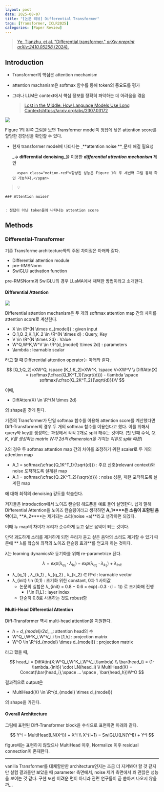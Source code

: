 ```yaml
---
layout: post
date: 2025-08-07
title: "[논문 리뷰] Differential Transformer"
tags: [Transformer, ICLR2025]
categories: [Paper Review]
---
```


> [Ye, Tianzhu, et al. "Differential transformer." ](https://arxiv.org/abs/2410.05258)[_arXiv preprint arXiv:2410.05258_](https://arxiv.org/abs/2410.05258)[ (2024).](https://arxiv.org/abs/2410.05258)



## Introduction

- Transformer의 핵심은 attention mechanism
- attention machanism은 softmax 함수를 통해 token의 중요도를 평가
- 그러나 LLM은 context에서 핵심 정보를 정확히 파악하는 데 어려움을 겪음

	> [Lost in the Middle: How Language Models Use Long Contextshttps://arxiv.org/abs/2307.03172](https://arxiv.org/abs/2307.03172)


![](https://prod-files-secure.s3.us-west-2.amazonaws.com/542b861c-36a8-4051-84e5-8804b6728dba/9083ea56-691a-4752-ae26-47f403431ac8/image.png?X-Amz-Algorithm=AWS4-HMAC-SHA256&X-Amz-Content-Sha256=UNSIGNED-PAYLOAD&X-Amz-Credential=ASIAZI2LB466ZR57PD6L%2F20250918%2Fus-west-2%2Fs3%2Faws4_request&X-Amz-Date=20250918T100124Z&X-Amz-Expires=3600&X-Amz-Security-Token=IQoJb3JpZ2luX2VjED4aCXVzLXdlc3QtMiJHMEUCIQCA3uUSAamE7s9BMhxaWBF1QEA7z%2BqEAwcXTiIuSjHIxAIgMm4QQ0LSp2DWDT7x8vpIMkLlO0Qe9G2NTjkMCfm6DlEqiAQIt%2F%2F%2F%2F%2F%2F%2F%2F%2F%2F%2FARAAGgw2Mzc0MjMxODM4MDUiDNquBbP42pfnJ5CldCrcAw4%2FLiIqMiLqVdnxSiuGrKmBt09FQ5iL1d3IQjPDsdWURldEwgfjqHfRM0d3yDr2cii%2FUnPb7o8QdJTg2CGL1JFXrsgzX8TpvZRKzHBZDCud4mGkJi3oH%2FqghjaONeqTM7f2kyWT8htUXDJreDgFx3bYefQ5sIIpqEh1CCbj8TEhgaITd7ugT3mfbDgfouS0sooUoPtkdl1Fgipxk0ini2XTmDnCGScOmNE4u%2FzhYxxvNj3exyEJRW4N5kBCVpik825k2ifYzJEqG%2Fp7h1PV42fjdgpW%2F%2FYO8ad1tMzyyhNZAp4SJmVCKeyApkYO1rEukvljL7rYeBtjjQqrJKckuz79QxYNMQv6UE4xjTGIm5oLgXQQgr9qiZoW1wX4PBEPOnpX8S5V0xtp5A%2FRc2Msb6HEGXJ6K87G1kOBHmocntMY3Lm7JiXI8CoV71MQShDtxvjttCSY%2Bybo9xq8rWGkuaZi3YZ3uP7XG6Byj9BIR7FEU6ZnRuvxJEv9ErQ9WrV5Az8H3TQ5wnXtRy3vEEIzfr03KY6h4kuf3CA8IlYaVSqlTXeh8vcGVgQTxI31wX49Jyx5EsVZxtUZ1CmzKRV75RICvEVlBvjUizBh0SZj4pxV1%2FCnsbhr6S%2FHODF%2BMOK8rsYGOqUB5C3bFGygjhjSjUQg2kKTGLLLcXe7D0dBmKHfodVdUOQhyEuyo6KlWFqF44guEdHCzLWh1aVoFQ4TuMlxC8MVOSab3WN%2FE%2FuAk%2BmbtamCOXKSPfyZ95TDWyY8BesNcUtBV%2BaxnwwnDbAcNr7vS3o7E609yFS%2F5OkfRXEK8LafCGJ8fG62wjHG5lo7ryA4uLOGwoNoI33LAyvCgfCuaIJp9s%2FgF8Vx&X-Amz-Signature=5f6a5b272d508342296c00667fdc78187c075f993ebd401481ffb6530fd11814&X-Amz-SignedHeaders=host&x-amz-checksum-mode=ENABLED&x-id=GetObject)


Figure 1의 왼쪽 그림을 보면 Transformer model이 정답에 낮은 attention score를 할당한 경향성을 확인할 수 있다.

- 현재 transformer model에 나타나는 _**attention noise **_문제 해결 필요성

	_**→ differential denoising**_을 이용한 _**differential attention mechanism**_ 제안


		<span class="notion-red">향상된 성능은 Figure 1의 두 세번째 그림 통해 확인 가능하다.</span>


> 💡 


	### Attention noise?


	: 정답이 아닌 token들에 나타나는 attention score



## Methods



### Differential-Transformer


기존 Transforme architecture와의 주된 차이점은 아래와 같다.

- Differential attention module
- pre-RMSNorm
- SwiGLU activation function

pre-RMSNorm과 SwiGLU의 경우 LLaMA에서 채택한 방법이라고 소개한다.



#### Differential Attention


![](https://prod-files-secure.s3.us-west-2.amazonaws.com/542b861c-36a8-4051-84e5-8804b6728dba/116d70b2-1963-4810-9167-f4c7d8a06e8f/image.png?X-Amz-Algorithm=AWS4-HMAC-SHA256&X-Amz-Content-Sha256=UNSIGNED-PAYLOAD&X-Amz-Credential=ASIAZI2LB466ZR57PD6L%2F20250918%2Fus-west-2%2Fs3%2Faws4_request&X-Amz-Date=20250918T100124Z&X-Amz-Expires=3600&X-Amz-Security-Token=IQoJb3JpZ2luX2VjED4aCXVzLXdlc3QtMiJHMEUCIQCA3uUSAamE7s9BMhxaWBF1QEA7z%2BqEAwcXTiIuSjHIxAIgMm4QQ0LSp2DWDT7x8vpIMkLlO0Qe9G2NTjkMCfm6DlEqiAQIt%2F%2F%2F%2F%2F%2F%2F%2F%2F%2F%2FARAAGgw2Mzc0MjMxODM4MDUiDNquBbP42pfnJ5CldCrcAw4%2FLiIqMiLqVdnxSiuGrKmBt09FQ5iL1d3IQjPDsdWURldEwgfjqHfRM0d3yDr2cii%2FUnPb7o8QdJTg2CGL1JFXrsgzX8TpvZRKzHBZDCud4mGkJi3oH%2FqghjaONeqTM7f2kyWT8htUXDJreDgFx3bYefQ5sIIpqEh1CCbj8TEhgaITd7ugT3mfbDgfouS0sooUoPtkdl1Fgipxk0ini2XTmDnCGScOmNE4u%2FzhYxxvNj3exyEJRW4N5kBCVpik825k2ifYzJEqG%2Fp7h1PV42fjdgpW%2F%2FYO8ad1tMzyyhNZAp4SJmVCKeyApkYO1rEukvljL7rYeBtjjQqrJKckuz79QxYNMQv6UE4xjTGIm5oLgXQQgr9qiZoW1wX4PBEPOnpX8S5V0xtp5A%2FRc2Msb6HEGXJ6K87G1kOBHmocntMY3Lm7JiXI8CoV71MQShDtxvjttCSY%2Bybo9xq8rWGkuaZi3YZ3uP7XG6Byj9BIR7FEU6ZnRuvxJEv9ErQ9WrV5Az8H3TQ5wnXtRy3vEEIzfr03KY6h4kuf3CA8IlYaVSqlTXeh8vcGVgQTxI31wX49Jyx5EsVZxtUZ1CmzKRV75RICvEVlBvjUizBh0SZj4pxV1%2FCnsbhr6S%2FHODF%2BMOK8rsYGOqUB5C3bFGygjhjSjUQg2kKTGLLLcXe7D0dBmKHfodVdUOQhyEuyo6KlWFqF44guEdHCzLWh1aVoFQ4TuMlxC8MVOSab3WN%2FE%2FuAk%2BmbtamCOXKSPfyZ95TDWyY8BesNcUtBV%2BaxnwwnDbAcNr7vS3o7E609yFS%2F5OkfRXEK8LafCGJ8fG62wjHG5lo7ryA4uLOGwoNoI33LAyvCgfCuaIJp9s%2FgF8Vx&X-Amz-Signature=e5bdfece4a0242e2f5638a5b4364be86b31c65c236083273d1acdf7e0b54757b&X-Amz-SignedHeaders=host&x-amz-checksum-mode=ENABLED&x-id=GetObject)


Differential attention mechanism은 두 개의 softmax attention map 간의 차이를 attention score로 계산한다.

- X \in \R^{N \times d\_{model}} : given input
- Q\_1,Q\_2,K\_1,K\_2 \in \R^{N \times d} : Query, Key
- V \in \R^{N \times 2d} : Value
- W^Q,W^K,W^V \in \R^{d\_{model} \times 2d} : parameters
- \lambda : learnable scalar

라고 할 때 Differential attention operator는 아래와 같다.


$$
[Q_1;Q_2]=XW^Q, \space [K_1;K_2]=XW^K, \space V=XW^V \\
DiffAttn(X) = (softmax(\cfrac{Q_1K^T_1}{\sqrt{d}}) - \lambda \space softmax(\cfrac{Q_2K^T_2}{\sqrt{d}}))V
$$


이때,

- DiffAtten(X) \in \R^{N \times 2d}

의 shape을 갖게 된다.


기존의 Transformer가 단일 softmax 함수를 이용해 attention score를 계산했다면 Diff-Transformer의 경우 두 개의 softmax 함수를 이용한다고 했다. 이를 위해서 query와 key를 생성하는 과정에서 각각 2개로 split 해주는 것이다. <span class="notion-red">(첫 번째 수식, </span><span class="notion-red">_Q, K, V를 생성하는 matrix W가 2d의 dismension을 가지는 이유도 split 때문_</span><span class="notion-red">)</span>


 λ의 경우 두 softmax attention map 간의 차이를 조정하기 위한 scaler로 두 개의 attention map

- A\_1 = softmax(\cfrac{Q\_1K^T\_1}{\sqrt{d}}) : 주요 신호(relevant context)와 noise 포착하도록 설계된 map
- A\_1 = softmax(\cfrac{Q\_2K^T\_2}{\sqrt{d}}) : noise 성분, 패턴 포착하도록 설계된 map 

에 대해 최적의 denoising 강도를 학습한다.


저자들은 introduction에서 노이즈 캔슬링 헤드폰을 예로 들어 설명한다. 쉽게 말해 Differential Attention을 노이즈 캔슬링이라고 생각하면 **A\_1****은 소음이 포함된 음악**이고, **A\_2****는 제거되는 소리(noise +a)**라고 생각하면 되겠다. 


이때 두 map의 차이가 우리가 순수하게 듣고 싶은 음악이 되는 것이다. 


만약 과도하게 소리를 제거하게 되면 우리가 듣고 싶은 음악의 소리도 제거할 수 있기 때문에 ** λ를 학습해 최적의 노이즈 캔슬링 효과**를 얻고자 하는 것이다.


λ는 learning dynamics와 동기화를 위해 re-parametrize 된다.


$$
\lambda = exp(\lambda_{q_1} \cdot \lambda_{k_1}) - exp(\lambda_{q_2} \cdot \lambda_{k_2}) + \lambda_{init}
$$

- λ\_{q\_1} , λ\_{k\_1} , λ\_{q\_2} , λ\_{k\_2} ∈ R^d : learnable vector
- λ\_{init} \in (0,1) : 초기화 위한 constant, 0과 1 사이값
	- 논문의 실험은 λ\_{init} = 0.8 − 0.6 × exp(−0.3 · (l − 1)) 로 초기화해 진행
		- l \in [1,L] : layer index
	- 단순히 0.8로 사용하는 것도 robust함


#### **Multi-Head Differential Attention**


Diff-Transformer 역시 multi-head attention을 지원한다.

- _h = d\_{model}/2d__ _: attention head의 수
- W^Q\_i,W^K\_i,W^V\_i,i \in [1,h] : projection matrix
- W^O \in \R^{d\_{model} \times d\_{model}} : projection matrix

라고 했을 때,


$$
head_i = DiffAttn(X;W^Q_i,W^K_i,W^V_i,\lambda) \\
\bar{head_i} = (1-\lambda_{init}) \cdot LN(head_i) \\
MultiHead(X) = Concat(\bar{head_i},\space ... \space , \bar{head_h})W^O
$$


결과적으로 output은

- MultiHead(X) \in \R^{d\_{model} \times d\_{model}}

의 shape을 가진다.



#### Overall Architecture


그림에 표현된 Diff-Transformer block을 수식으로 표현하면 아래와 같다.


$$
Y^l = MultiHead(LN(X^l)) + X^l \\
X^{l+1} = SwiGLU(LN(Y^l)) + Y^l
$$


figure에는 표현하지 않았으나 MultiHead 이후, Normalize 이후 residual connection이 존재한다.


---


vanilla Transformer를 대체할만한 architecture인지는 조금 더 지켜봐야 할 것 같지만 실험 결과들만 보았을 때 parameter 측면에서, noise 제거 측면에서 꽤 괜찮은 성능을 보이는 것 같다. 구현 또한 어려운 편이 아니라 관련 연구들이 곧 쏟아져 나오지 않을까,,,

